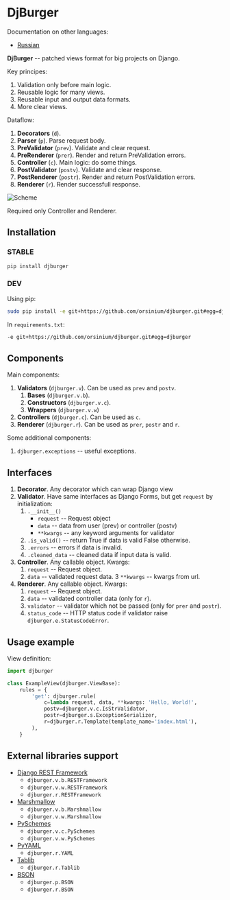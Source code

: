 # DjBurger

Documentation on other languages:

* [Russian](README.ru.md)

**DjBurger** -- patched views format for big projects on Django.


Key principes:

1. Validation only before main logic.
2. Reusable logic for many views.
3. Reusable input and output data formats.
4. More clear views.


Dataflow:

1. **Decorators** (`d`).
2. **Parser** (`p`). Parse request body.
3. **PreValidator** (`prev`). Validate and clear request.
4. **PreRenderer** (`prer`). Render and return PreValidation errors.
5. **Controller** (`c`). Main logic: do some things.
6. **PostValidator** (`postv`). Validate and clear response.
7. **PostRenderer** (`postr`). Render and return PostValidation errors.
8. **Renderer** (`r`). Render successfull response.

![Scheme](scheme.png)

Required only Controller and Renderer.


## Installation

### STABLE

```bash
pip install djburger
```

### DEV

Using pip:

```bash
sudo pip install -e git+https://github.com/orsinium/djburger.git#egg=djburger
```

In `requirements.txt`:

```bash
-e git+https://github.com/orsinium/djburger.git#egg=djburger
```

## Components

Main components:

1. **Validators** (`djburger.v`). Can be used as `prev` and `postv`.
    1. **Bases** (`djburger.v.b`).
    2. **Constructors** (`djburger.v.c`).
    3. **Wrappers** (`djburger.v.w`)
2. **Controllers** (`djburger.c`). Can be used as `c`.
3. **Renderer** (`djburger.r`). Can be used as `prer`, `postr` and `r`.


Some additional components:

1. `djburger.exceptions` -- useful exceptions.


## Interfaces

1. **Decorator**. Any decorator which can wrap Django view
2. **Validator**. Have same interfaces as Django Forms, but get `request` by initialization:
    1. `.__init__()`
        * `request` -- Request object
        * `data` -- data from user (prev) or controller (postv)
        * `**kwargs` -- any keyword arguments for validator
    2. `.is_valid()` -- return True if data is valid False otherwise.
    3. `.errors` -- errors if data is invalid.
    4. `.cleaned_data` -- cleaned data if input data is valid.
3. **Controller**. Any callable object. Kwargs:
    1. `request` -- Request object.
    2. `data` -- validated request data.
    3 `**kwargs` -- kwargs from url.
4. **Renderer**. Any callable object. Kwargs:
    1. `request` -- Request object.
    2. `data` -- validated controller data (only for `r`).
    3. `validator` -- validator which not be passed (only for `prer` and `postr`).
    4. `status_code` -- HTTP status code if validator raise `djburger.e.StatusCodeError`.


## Usage example

View definition:

```python
import djburger

class ExampleView(djburger.ViewBase):
    rules = {
        'get': djburger.rule(
            c=lambda request, data, **kwargs: 'Hello, World!',
            postv=djburger.v.c.IsStrValidator,
            postr=djburger.s.ExceptionSerializer,
            r=djburger.r.Template(template_name='index.html'),
        ),
    }
```


## External libraries support

* [Django REST Framework](django-rest-framework.org)
    * `djburger.v.b.RESTFramework`
    * `djburger.v.w.RESTFramework`
    * `djburger.r.RESTFramework`
* [Marshmallow](https://github.com/marshmallow-code/marshmallow)
    * `djburger.v.b.Marshmallow`
    * `djburger.v.w.Marshmallow`
* [PySchemes](https://github.com/shivylp/pyschemes)
    * `djburger.v.c.PySchemes`
    * `djburger.v.w.PySchemes`
* [PyYAML](https://github.com/yaml/pyyaml)
    * `djburger.r.YAML`
* [Tablib](https://github.com/kennethreitz/tablib)
    * `djburger.r.Tablib`
* [BSON](https://github.com/py-bson/bson)
    * `djburger.p.BSON`
    * `djburger.r.BSON`
